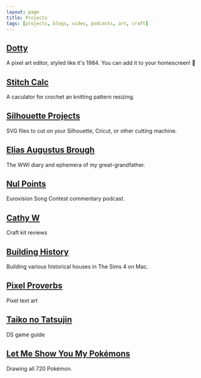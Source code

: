 ```yaml
---
layout: page
title: Projects
tags: [projects, blogs, video, podcasts, art, craft]
---
```


## [Dotty](/projects/dotty)

A pixel art editor, styled like it's 1984. You can add it to your homescreen! 💖

## [Stitch Calc](/projects/stitch-calc)

A caculator for crochet an knitting pattern resizing.

## [Silhouette Projects](/projects/silhouette)

SVG files to cut on your Silhouette, Cricut, or other cutting machine.

## [Elias Augustus Brough](https://cathywise.net/elias-augustus-brough/)

The WWI diary and ephemera of my great-grandfather.

## [Nul Points](https://www.youtube.com/channel/UC6I3FoS8Y3oVsM8Z92eXegQ)

Eurovision Song Contest commentary podcast.

## [Cathy W](https://www.youtube.com/c/CathyWho)

Craft kit reviews

## [Building History](https://www.youtube.com/playlist?list=PLZxzmAgtkINoe2K-CEt0M64N88it4FnwG)

Building various historical houses in The Sims 4 on Mac.

## [Pixel Proverbs](/projects/pixel-proverbs/)

Pixel text art

## [Taiko no Tatsujin](/projects/taiko-no-tatsujin/)

DS game guide

## [Let Me Show You My Pokémons](http://lupiter.tumblr.com)

Drawing all 720 Pokémon.
